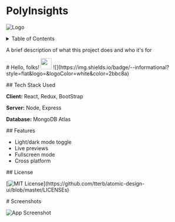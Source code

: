 # PolyInsights


![Logo](https://dev-to-uploads.s3.amazonaws.com/uploads/articles/th5xamgrr6se0x5ro4g6.png)


<!-- TABLE OF CONTENTS -->
<details>
  <summary>Table of Contents</summary>
  <ol>
    <li><a href="#about-the-project">About The Project</a></li>
    <li><a href="#features">Features</a></li>
    <li><a href="#built-with">Built With</a></li>
   <!-- <li>
      <a href="#getting-started">Getting Started</a>
      <ul>
        <li><a href="#prerequisites">Prerequisites</a></li>
        <li><a href="#installation">Installation</a></li>
      </ul>
    </li>
    <li><a href="#usage">Usage</a></li>
    <li><a href="#roadmap">Roadmap</a></li>
    <li><a href="#contributing">Contributing</a></li>-->
    <li><a href="#license">License</a></li>
    <li><a href="#ss">Screenshots</a></li>
<!--     <li><a href="#acknowledgments">Acknowledgments</a></li> -->
  </ol>
</details>

<p id="about-the-project">A brief description of what this project does and who it's for</p>
# Hello, folks! <img src="https://raw.githubusercontent.com/MartinHeinz/MartinHeinz/master/wave.gif" width="30px">
![](https://img.shields.io/badge/<TechStack>-<MERN>-informational?style=flat&logo=<react>&logoColor=white&color=2bbc8a)


<p id="built-with"></>
## Tech Stack Used

**Client:** React, Redux, BootStrap

**Server:** Node, Express

**Database:** MongoDB Atlas

<p id="features"></p>
## Features

- Light/dark mode toggle
- Live previews
- Fullscreen mode
- Cross platform
  
<p id="license"></>
## License

[![MIT License](https://img.shields.io/apm/l/atomic-design-ui.svg?)](https://github.com/tterb/atomic-design-ui/blob/master/LICENSEs)


<p id="ss"></p>
# Screenshots

![App Screenshot](https://via.placeholder.com/468x300?text=App+Screenshot+Here)

